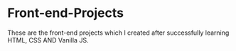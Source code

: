 # Front-end-Projects
These are the front-end projects which I created after successfully learning HTML, CSS AND Vanilla JS.
